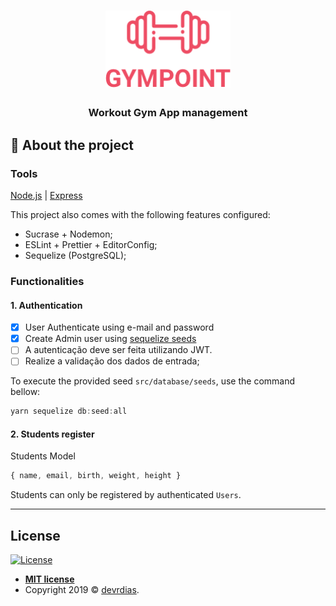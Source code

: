 <h1 align="center">
  <img alt="Gympoint" title="Gympoint" src="logo.png" width="200px" />
</h1>

<h3 align="center">
  Workout Gym App management
</h3>


## :rocket: About the project

### Tools

[Node.js](https://nodejs.org/)    |     [Express](https://expressjs.com/)

This project also comes with the following features configured:

- Sucrase + Nodemon;
- ESLint + Prettier + EditorConfig;
- Sequelize (PostgreSQL);

### Functionalities

#### 1. Authentication

- [x] User Authenticate using e-mail and password
- [x] Create Admin user using [sequelize seeds](https://sequelize.org/master/manual/migrations.html#creating-first-seed)
- [ ] A autenticação deve ser feita utilizando JWT.
- [ ] Realize a validação dos dados de entrada;

To execute the provided seed `src/database/seeds`, use the command bellow:

```js
yarn sequelize db:seed:all
```

#### 2. Students register

Students Model
```js
{ name, email, birth, weight, height }
```

Students can only be registered by authenticated `Users`.

---
## License

[![License](http://img.shields.io/:license-mit-blue.svg?style=flat-square)](http://badges.mit-license.org)

- **[MIT license](http://opensource.org/licenses/mit-license.php)**
- Copyright 2019 © <a href="https://github.com/devrdias/" target="_blank">devrdias</a>.
